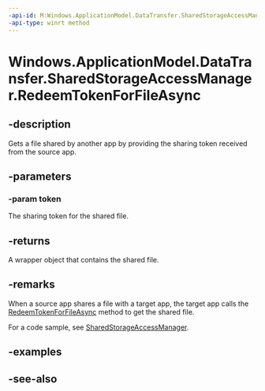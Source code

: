 ```yaml
---
-api-id: M:Windows.ApplicationModel.DataTransfer.SharedStorageAccessManager.RedeemTokenForFileAsync(System.String)
-api-type: winrt method
---
```


<!-- Method syntax
public Windows.Foundation.IAsyncOperation<Windows.Storage.StorageFile> RedeemTokenForFileAsync(System.String token)
-->

# Windows.ApplicationModel.DataTransfer.SharedStorageAccessManager.RedeemTokenForFileAsync

## -description
Gets a file shared by another app by providing the sharing token received from the source app.

## -parameters
### -param token
The sharing token for the shared file.

## -returns
A wrapper object that contains the shared file.

## -remarks
When a source app shares a file with a target app, the target app calls the [RedeemTokenForFileAsync](sharedstorageaccessmanager_redeemtokenforfileasync_2095026872.md) method to get the shared file.

For a code sample, see [SharedStorageAccessManager](sharedstorageaccessmanager.md).

## -examples

## -see-also
